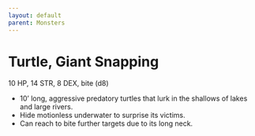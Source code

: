 ```yaml
---
layout: default
parent: Monsters
---
```

# Turtle, Giant Snapping 
10 HP, 14 STR, 8 DEX, bite (d8)
-   10’ long, aggressive predatory turtles that lurk in the shallows of
    lakes and large rivers.
-   Hide motionless underwater to surprise its victims.
-   Can reach to bite further targets due to its long neck.
